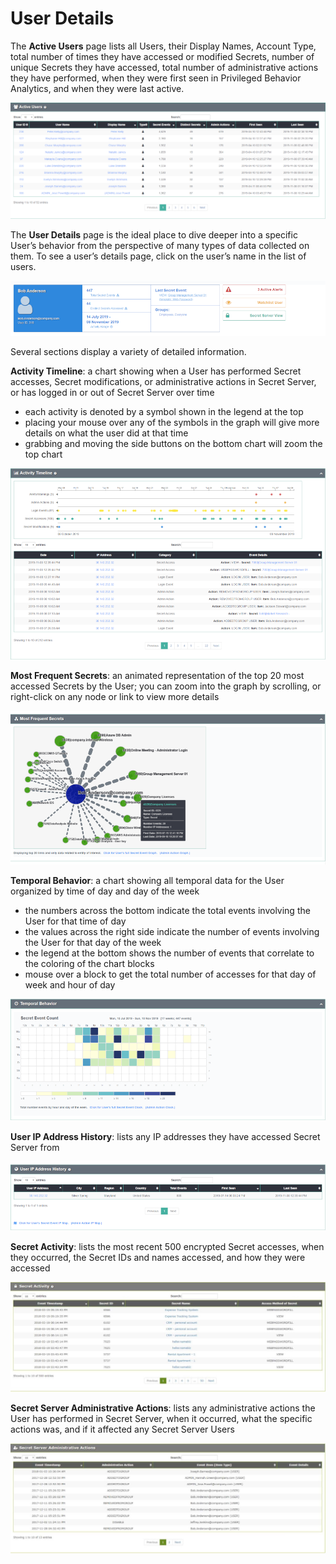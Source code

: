 ﻿[title]: # (User Details)
[tags]: # (Privileged Behavior Analytics,PBA,Operations,User Details)
[priority]: # (4120)

# User Details

The **Active Users** page lists all Users, their Display Names, Account Type, total number of times they have accessed or modified Secrets, number of unique Secrets they have accessed, total number of administrative actions they have performed, when they were first seen in Privileged Behavior Analytics, and when they were last active.

![alt](images/31-active-users-list.png)

The **User Details** page is the ideal place to dive deeper into a specific User’s behavior from the perspective of many types of data collected on them.
To see a user’s details page, click on the user’s name in the list of users.

![alt](images/32-user-details-a.png)

Several sections display a variety of detailed information.

**Activity Timeline**: a chart showing when a User has performed Secret accesses, Secret modifications, or administrative actions in Secret Server, or has logged in or out of Secret Server over time

* each activity is denoted by a symbol shown in the legend at the top
* placing your mouse over any of the symbols in the graph will give more details on what the user did at that time
* grabbing and moving the side buttons on the bottom chart will zoom the top chart

![alt](images/33-user-details-b.png)

**Most Frequent Secrets**: an animated representation of the top 20 most accessed Secrets by the User; you can zoom into the graph by scrolling, or right-click on any node or link to view more details

![alt](images/34-user-details-c.png)

**Temporal Behavior**: a chart showing all temporal data for the User organized by time of day and day of the week

* the numbers across the bottom indicate the total events involving the User for that time of day
* the values across the right side indicate the number of events involving the User for that day of the week
* the legend at the bottom shows the number of events that correlate to the coloring of the chart blocks
* mouse over a block to get the total number of accesses for that day of week and hour of day

![alt](images/35-user-details-d.png)

**User IP Address History**: lists any IP addresses they have accessed Secret Server from

![alt](images/36-user-details-e.png)

**Secret Activity**: lists the most recent 500 encrypted Secret accesses, when they occurred, the Secret IDs and names accessed, and how they were accessed

![alt](images/secret-activity.jpg)

**Secret Server Administrative Actions**: lists any administrative actions the User has performed in Secret Server, when it occurred, what the specific actions was, and if it affected any Secret Server Users

![alt](images/ss-admin-actions.jpg)
